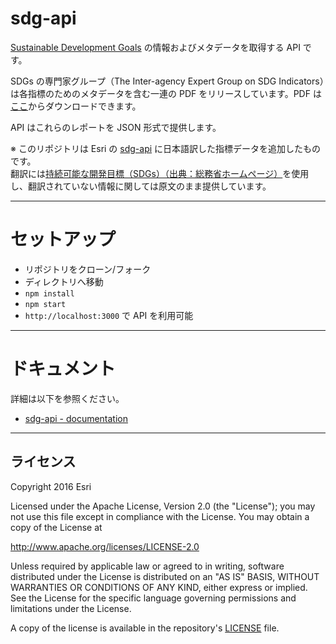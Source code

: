 # sdg-api

[Sustainable Development Goals](http://www.un.org/sustainabledevelopment/sustainable-development-goals/) の情報およびメタデータを取得する API です。

SDGs の専門家グループ（The Inter-agency Expert Group on SDG Indicators）は各指標のためのメタデータを含む一連の PDF をリリースしています。PDF は[ここ](http://unstats.un.org/sdgs/iaeg-sdgs/metadata-compilation/)からダウンロードできます。

API はこれらのレポートを JSON 形式で提供します。

※ このリポジトリは Esri の [sdg-api](https://github.com/Esri/sdg-api) に日本語訳した指標データを追加したものです。  
翻訳には[持続可能な開発目標（SDGs）（出典：総務省ホームページ）](http://www.soumu.go.jp/toukei_toukatsu/index/kokusai/02toukatsu01_04000212.html)を使用し、翻訳されていない情報に関しては原文のまま提供しています。

---

# セットアップ

- リポジトリをクローン/フォーク
- ディレクトリへ移動
- `npm install`
- `npm start`
- `http://localhost:3000` で API を利用可能

---

# ドキュメント

詳細は以下を参照ください。
- [sdg-api - documentation](https://github.com/Esri/sdg-api#documentation)

---

## ライセンス

Copyright 2016 Esri

Licensed under the Apache License, Version 2.0 (the "License");
you may not use this file except in compliance with the License.
You may obtain a copy of the License at

http://www.apache.org/licenses/LICENSE-2.0

Unless required by applicable law or agreed to in writing, software
distributed under the License is distributed on an "AS IS" BASIS,
WITHOUT WARRANTIES OR CONDITIONS OF ANY KIND, either express or implied.
See the License for the specific language governing permissions and
limitations under the License.

A copy of the license is available in the repository's [LICENSE](/LICENSE) file.